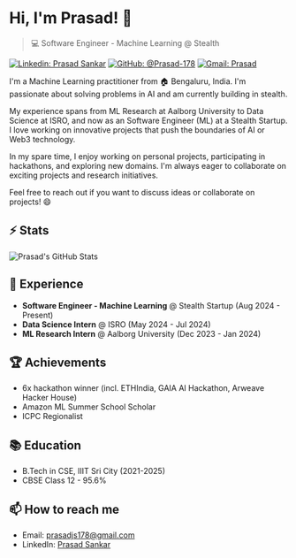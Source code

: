 # Hi, I'm Prasad! 👋
>  💻 Software Engineer - Machine Learning @ Stealth

[![Linkedin: Prasad Sankar](https://img.shields.io/badge/-Prasad%20Sankar-blue?style=flat-square&logo=Linkedin&logoColor=white&link=https://www.linkedin.com/in/prasadsankar178/)](https://www.linkedin.com/in/prasadsankar178/)
[![GitHub: @Prasad-178](https://img.shields.io/github/followers/Prasad-178?label=follow&style=social)](https://github.com/Prasad-178)
[![Gmail: Prasad](https://img.shields.io/badge/Gmail-prasad-red)](mailto:prasadjs178@gmail.com)

I'm a Machine Learning practitioner from :house: Bengaluru, India. I'm passionate about solving problems in AI and am currently building in stealth.

My experience spans from ML Research at Aalborg University to Data Science at ISRO, and now as an Software Engineer (ML) at a Stealth Startup. I love working on innovative projects that push the boundaries of AI or Web3 technology.

In my spare time, I enjoy working on personal projects, participating in hackathons, and exploring new domains. I'm always eager to collaborate on exciting projects and research initiatives.

Feel free to reach out if you want to discuss ideas or collaborate on projects! 😄

## ⚡ Stats
![Prasad's GitHub Stats](https://github-readme-stats.vercel.app/api?username=Prasad-178&hide=["issues"]&show_icons=true)

## 🚀 Experience
- **Software Engineer - Machine Learning** @ Stealth Startup (Aug 2024 - Present)
- **Data Science Intern** @ ISRO (May 2024 - Jul 2024)
- **ML Research Intern** @ Aalborg University (Dec 2023 - Jan 2024)

## 🏆 Achievements
- 6x hackathon winner (incl. ETHIndia, GAIA AI Hackathon, Arweave Hacker House)
- Amazon ML Summer School Scholar
- ICPC Regionalist

## 📚 Education
- B.Tech in CSE, IIIT Sri City (2021-2025)
- CBSE Class 12 - 95.6%

## 📫 How to reach me
- Email: prasadjs178@gmail.com
- LinkedIn: [Prasad Sankar]([https://www.linkedin.com/in/prasad-sankar-370362223/](https://www.linkedin.com/in/prasadsankar178/))
